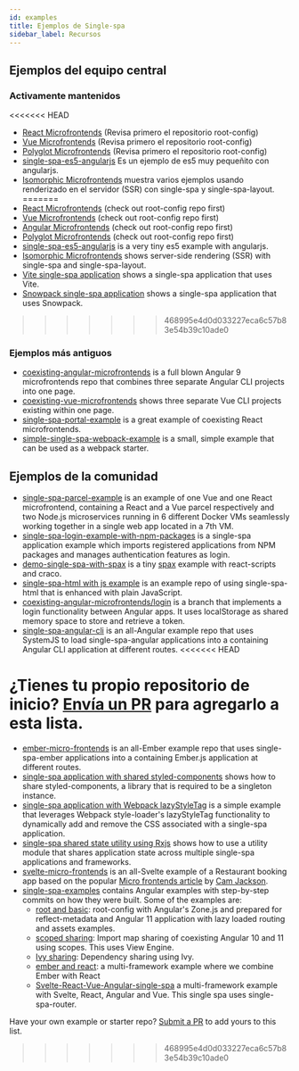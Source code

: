 ```yaml
---
id: examples
title: Ejemplos de Single-spa
sidebar_label: Recursos
---
```


## Ejemplos del equipo central

### Activamente mantenidos

<<<<<<< HEAD
- [React Microfrontends](https://github.com/react-microfrontends) (Revisa primero el repositorio root-config)
- [Vue Microfrontends](https://github.com/vue-microfrontends) (Revisa primero el repositorio root-config)
- [Polyglot Microfrontends](https://github.com/polyglot-microfrontends) (Revisa primero el repositorio root-config)
- [single-spa-es5-angularjs](https://github.com/joeldenning/single-spa-es5-angularjs) Es un ejemplo de es5 muy pequeñito con angularjs.
- [Isomorphic Microfrontends](https://github.com/isomorphic-microfrontends) muestra varios ejemplos usando renderizado en el servidor (SSR) con single-spa y single-spa-layout.
=======
- [React Microfrontends](https://github.com/react-microfrontends) (check out root-config repo first)
- [Vue Microfrontends](https://github.com/vue-microfrontends) (check out root-config repo first)
- [Angular Microfrontends](https://github.com/angular-microfrontends) (check out root-config repo first)
- [Polyglot Microfrontends](https://github.com/polyglot-microfrontends) (check out root-config repo first)
- [single-spa-es5-angularjs](https://github.com/joeldenning/single-spa-es5-angularjs) is a very tiny es5 example with angularjs.
- [Isomorphic Microfrontends](https://github.com/isomorphic-microfrontends) shows server-side rendering (SSR) with single-spa and single-spa-layout.
- [Vite single-spa application](https://github.com/joeldenning/vite-single-spa-example) shows a single-spa application that uses Vite.
- [Snowpack single-spa application](https://github.com/joeldenning/snowpack-single-spa-example) shows a single-spa application that uses Snowpack.
>>>>>>> 468995e4d0d033227eca6c57b83e54b39c10ade0

### Ejemplos más antiguos

- [coexisting-angular-microfrontends](https://github.com/joeldenning/coexisting-angular-microfrontends) is a full blown Angular 9 microfrontends repo that combines three separate Angular CLI projects into one page.
- [coexisting-vue-microfrontends](https://github.com/joeldenning/coexisting-vue-microfrontends) shows three separate Vue CLI projects existing within one page.
- [single-spa-portal-example](https://gitlab.com/TheMcMurder/single-spa-portal-example) is a great example of coexisting React microfrontends.
- [simple-single-spa-webpack-example](https://github.com/joeldenning/simple-single-spa-webpack-example) is a small, simple example that can be used as a webpack starter.

## Ejemplos de la comunidad

- [single-spa-parcel-example](https://github.com/Guillembonet/single-spa-parcel-example) is an example of one Vue and one React microfrontend, containing a React and a Vue parcel respectively and two Node.js microservices running in 6 different Docker VMs seamlessly working together in a single web app located in a 7th VM.
- [single-spa-login-example-with-npm-packages](https://github.com/jualoppaz/single-spa-login-example-with-npm-packages) is a single-spa application example which imports registered applications from NPM packages and manages authentication features as login.
- [demo-single-spa-with-spax](https://github.com/crossjs/spax/tree/master/packages/demo-single-spa) is a tiny [spax](https://spax.js.org) example with react-scripts and craco.
- [single-spa-html with js example](https://github.com/filoxo/single-spa-html-with-js-example) is an example repo of using single-spa-html that is enhanced with plain JavaScript.
- [coexisting-angular-microfrontends/login](https://github.com/Vallerious/coexisting-angular-microfrontends/tree/feature/login) is a branch that implements a login functionality between Angular apps. It uses localStorage as shared memory space to store and retrieve a token.
- [single-spa-angular-cli](https://github.com/matt-gold/single-spa-angular-cli) is an all-Angular example repo that uses SystemJS to load single-spa-angular applications into a containing Angular CLI application at different routes.
<<<<<<< HEAD

¿Tienes tu propio repositorio de inicio? [Envía un PR](https://github.com/single-spa/single-spa.js.org/edit/master/docs/examples.md) para agregarlo a esta lista.
=======
- [ember-micro-frontends](https://github.com/ember-micro-frontends) is an all-Ember example repo that uses single-spa-ember applications into a containing Ember.js application at different routes.
- [single-spa application with shared styled-components](https://github.com/filoxo/single-spa-example-shared-styled-components) shows how to share styled-components, a library that is required to be a singleton instance.
- [single-spa application with Webpack lazyStyleTag](https://github.com/filoxo/single-spa-example-webpack-lazystyletag) is a simple example that leverages Webpack style-loader's lazyStyleTag functionality to dynamically add and remove the CSS associated with a single-spa application.
- [single-spa shared state utility using Rxjs](https://github.com/filoxo/single-spa-example-rxjs-shared-state) shows how to use a utility module that shares application state across multiple single-spa applications and frameworks.
- [svelte-micro-frontends](https://github.com/svelte-micro-frontends) is an all-Svelte example of a Restaurant booking app based on the popular [Micro frontends article](https://martinfowler.com/articles/micro-frontends.html) by [Cam Jackson](https://twitter.com/thecamjackson).
- [single-spa-examples](https://github.com/daniloesk/single-spa-examples/) contains Angular examples with step-by-step commits on how they were built. Some of the examples are:
  - [root and basic](https://github.com/daniloesk/single-spa-examples/tree/v20201211-registration): root-config with Angular's Zone.js and prepared for reflect-metadata and Angular 11 application with lazy loaded routing and assets examples.
  - [scoped sharing](https://github.com/daniloesk/single-spa-examples/tree/v20201215-scoped-importmap): Import map sharing of coexisting Angular 10 and 11 using scopes. This uses View Engine.
  - [Ivy sharing](https://github.com/daniloesk/single-spa-examples/tree/v20201217-importmap-ivy): Dependency sharing using Ivy.
  - [ember and react](https://github.com/ember-react-microfrontend): a multi-framework example where we combine Ember with React
  - [Svelte-React-Vue-Angular-single-spa](https://github.com/Svelte-React-Vue-Angular-SPA) a multi-framework example with Svelte, React, Angular and Vue. This single spa uses single-spa-router.


Have your own example or starter repo? [Submit a PR](https://github.com/single-spa/single-spa.js.org/edit/master/website/versioned_docs/version-5.x/examples.md) to add yours to this list.
>>>>>>> 468995e4d0d033227eca6c57b83e54b39c10ade0
